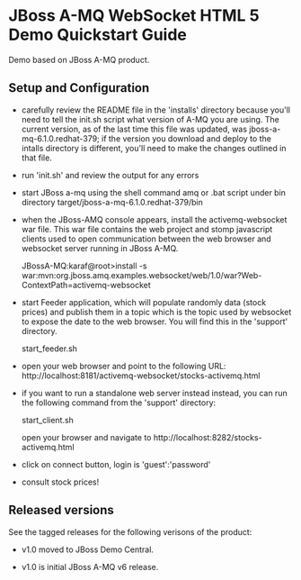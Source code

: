 JBoss A-MQ WebSocket HTML 5 Demo Quickstart Guide
=================================================

Demo based on JBoss A-MQ product.

Setup and Configuration
-----------------------

- carefully review the README file in the 'installs' directory because you'll need to tell the init.sh script what version of A-MQ you are using. The current version, as of the last time this file was updated, was jboss-a-mq-6.1.0.redhat-379; if the version you download and deploy to the intalls directory is different, you'll need to make the changes outlined in that file.

- run 'init.sh' and review the output for any errors

- start JBoss a-mq using the shell command amq or .bat script under bin directory target/jboss-a-mq-6.1.0.redhat-379/bin

- when the JBoss-AMQ console appears, install the activemq-websocket war file. This war file contains the web project and stomp javascript clients used to open communication between the web browser and websocket server running in JBoss A-MQ.

    JBossA-MQ:karaf@root>install -s war:mvn:org.jboss.amq.examples.websocket/web/1.0/war\?Web-ContextPath=activemq-websocket

- start Feeder application, which will populate randomly data (stock prices) and publish them in a topic which is the topic used by websocket to expose the date to the web browser. You will find this in the 'support' directory.

    start_feeder.sh

- open your web browser and point to the following URL:  http://localhost:8181/activemq-websocket/stocks-activemq.html

- if you want to run a standalone web server instead instead, you can run the following command from the 'support' directory:

   start_client.sh
   
   open your browser and navigate to http://localhost:8282/stocks-activemq.html

- click on connect button, login is 'guest':'password'

- consult stock prices!


Released versions
-----------------
See the tagged releases for the following verisons of the product:

- v1.0 moved to JBoss Demo Central.

- v1.0 is initial JBoss A-MQ v6 release.

